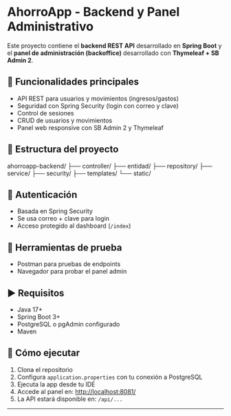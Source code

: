 # AhorroApp - Backend y Panel Administrativo

Este proyecto contiene el **backend REST API** desarrollado en **Spring Boot** y el **panel de administración (backoffice)** desarrollado con **Thymeleaf + SB Admin 2**.

## 🔧 Funcionalidades principales

- API REST para usuarios y movimientos (ingresos/gastos)
- Seguridad con Spring Security (login con correo y clave)
- Control de sesiones
- CRUD de usuarios y movimientos
- Panel web responsive con SB Admin 2 y Thymeleaf

## 📁 Estructura del proyecto
ahorroapp-backend/
├── controller/
├── entidad/
├── repository/
├── service/
├── security/
├── templates/
└── static/

## 🔐 Autenticación

- Basada en Spring Security
- Se usa correo + clave para login
- Acceso protegido al dashboard (`/index`)

## 🧪 Herramientas de prueba

- Postman para pruebas de endpoints
- Navegador para probar el panel admin

## ▶️ Requisitos

- Java 17+
- Spring Boot 3+
- PostgreSQL o pgAdmin configurado
- Maven

## 🧰 Cómo ejecutar

1. Clona el repositorio
2. Configura `application.properties` con tu conexión a PostgreSQL
3. Ejecuta la app desde tu IDE
4. Accede al panel en: [http://localhost:8081/](http://localhost:8081/)
5. La API estará disponible en: `/api/...`

---